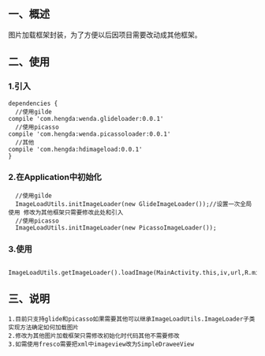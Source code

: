 ## 一、概述
图片加载框架封装，为了方便以后因项目需要改动成其他框架。
## 二、使用
### 1.引入
```
dependencies {
  //使用gilde
compile 'com.hengda:wenda.glideloader:0.0.1'
  //使用picasso
compile 'com.hengda:wenda.picassoloader:0.0.1'
  //其他
compile 'com.hengda:hdimageload:0.0.1'
}
```
### 2.在Application中初始化
```
  //使用gilde
  ImageLoadUtils.initImageLoader(new GlideImageLoader());//设置一次全局使用 修改为其他框架只需要修改此处和引入
  //使用picasso
  ImageLoadUtils.initImageLoader(new PicassoImageLoader());
```
### 3.使用
```
    ImageLoadUtils.getImageLoader().loadImage(MainActivity.this,iv,url,R.mipmap.bg_default,R.mipmap.bg_default);
```
## 三、说明
```
1.目前只支持glide和picasso如果需要其他可以继承ImageLoadUtils.ImageLoader子类实现方法确定如何加载图片
2.修改为其他图片加载框架只需修改初始化时代码其他不需要修改
3.如需使用fresco需要把xml中imageview改为SimpleDraweeView
```

